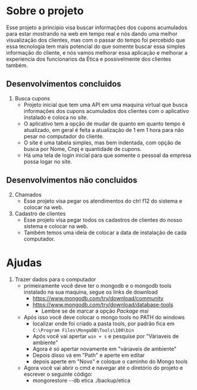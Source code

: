 # Sobre o projeto
  Esse projeto a principio visa buscar informações dos cupons acumulados para estar mostrando na web em tempo real e nós dando uma melhor visualização dos clientes, mas com o passar do tempo foi percebido que essa tecnologia tem mais potencial do que somente buscar essa simples informação do cliente, e nós vamos melhorar essa aplicação e melhorar a experiencia dos funcionarios da Ética e possivelmente dos clientes também.
## Desenvolvimentos concluidos
  1. Busca cupons
     - Projeto inicial que tem uma API em uma maquina virtual que busca informações dos cupons acumulados dos clientes com o aplicativo instalado e coloca no site.
     - O aplicativo tem a opção de mudar de quanto em quanto tempo é atualizado, em geral é feita a atualização de 1 em 1 hora para não pesar no computador do cliente.
     - O site é uma tabela simples, mas bem indentada, com opção de busca por Nome, Cnpj e quantidade de cupons.
     - Há uma tela de login inicial para que somente o pessoal da empresa possa logar no site.
## Desenvolvimentos não concluidos
  2. Chamados
     - Esse projeto visa pegar os atendimentos do ctrl f12 do sistema e colocar na web.
  3. Cadastro de clientes
     - Esse projeto visa pegar todos os cadastros de clientes do nosso sistema e colocar na web.
     - Também temos uma ideia de colocar a data de instalação de cada computador.
# Ajudas
1. Trazer dados para o computador
   - primeiramente você deve ter o mongodb e o mongodb tools instalado na sua maquina, segue os links de download
     - https://www.mongodb.com/try/download/community
     - https://www.mongodb.com/try/download/database-tools
        - Lembre se de marcar a opção *Package msi*
   - Após isso você deve colocar o mongo tools no PATH do windows
     - localizar onde foi criado a pasta tools, por padrão fica em `C:\Program Files\MongoDB\Tools\100\bin`
     - Após você vai apertar `win + s` e pesquise por "Váriaveis de ambiente"
     - Agora é só apertar novamente em "váriaveis de ambiente"
     - Depois disso vá em "Path" e aperte em editar
     - depois aperte em "Novo" e coloque o caminho do Mongo tools
   - Agora você vai abrir o cmd e navegar até o diretório do projeto e escrever o seguinte código:
     - mongorestore --db etica ./backup/etica

